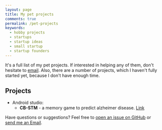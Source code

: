 ```yaml
---
layout: page
title: My pet projects
comments: true
permalink: /pet-projects
keywords:
  - hobby projects
  - startups
  - startup ideas
  - small startup
  - startup founders
---
```


It's a full list of my pet projects. If interested
in helping any of them, don't hesitate to [email](mailto:danghoangnhan.1@gmail.com).
Also, there are a number of projects, which I haven't fully started yet,
because I don't have enough time.
## Projects

* Android studio:
  * **CB-STM** - a memory game to predict alzheimer disease. [Link](https://github.com/danghoangnhan/Computer-Based-Short-Term-Memory)

Have questions or suggestions? Feel free to [open an issue on GitHub](https://github.com/danghoangnhan/danghoangnhan.github.io) or [send me an Email](danghoangnhan.1@gmail.com).